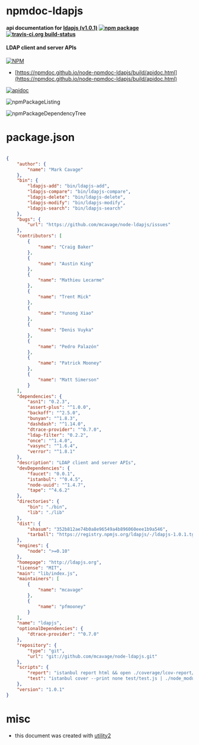 # npmdoc-ldapjs

#### api documentation for  [ldapjs (v1.0.1)](http://ldapjs.org)  [![npm package](https://img.shields.io/npm/v/npmdoc-ldapjs.svg?style=flat-square)](https://www.npmjs.org/package/npmdoc-ldapjs) [![travis-ci.org build-status](https://api.travis-ci.org/npmdoc/node-npmdoc-ldapjs.svg)](https://travis-ci.org/npmdoc/node-npmdoc-ldapjs)

#### LDAP client and server APIs

[![NPM](https://nodei.co/npm/ldapjs.png?downloads=true&downloadRank=true&stars=true)](https://www.npmjs.com/package/ldapjs)

- [https://npmdoc.github.io/node-npmdoc-ldapjs/build/apidoc.html](https://npmdoc.github.io/node-npmdoc-ldapjs/build/apidoc.html)

[![apidoc](https://npmdoc.github.io/node-npmdoc-ldapjs/build/screenCapture.buildCi.browser.%252Ftmp%252Fbuild%252Fapidoc.html.png)](https://npmdoc.github.io/node-npmdoc-ldapjs/build/apidoc.html)

![npmPackageListing](https://npmdoc.github.io/node-npmdoc-ldapjs/build/screenCapture.npmPackageListing.svg)

![npmPackageDependencyTree](https://npmdoc.github.io/node-npmdoc-ldapjs/build/screenCapture.npmPackageDependencyTree.svg)



# package.json

```json

{
    "author": {
        "name": "Mark Cavage"
    },
    "bin": {
        "ldapjs-add": "bin/ldapjs-add",
        "ldapjs-compare": "bin/ldapjs-compare",
        "ldapjs-delete": "bin/ldapjs-delete",
        "ldapjs-modify": "bin/ldapjs-modify",
        "ldapjs-search": "bin/ldapjs-search"
    },
    "bugs": {
        "url": "https://github.com/mcavage/node-ldapjs/issues"
    },
    "contributors": [
        {
            "name": "Craig Baker"
        },
        {
            "name": "Austin King"
        },
        {
            "name": "Mathieu Lecarme"
        },
        {
            "name": "Trent Mick"
        },
        {
            "name": "Yunong Xiao"
        },
        {
            "name": "Denis Vuyka"
        },
        {
            "name": "Pedro Palazón"
        },
        {
            "name": "Patrick Mooney"
        },
        {
            "name": "Matt Simerson"
        }
    ],
    "dependencies": {
        "asn1": "0.2.3",
        "assert-plus": "^1.0.0",
        "backoff": "^2.5.0",
        "bunyan": "^1.8.3",
        "dashdash": "^1.14.0",
        "dtrace-provider": "^0.7.0",
        "ldap-filter": "0.2.2",
        "once": "^1.4.0",
        "vasync": "^1.6.4",
        "verror": "^1.8.1"
    },
    "description": "LDAP client and server APIs",
    "devDependencies": {
        "faucet": "0.0.1",
        "istanbul": "^0.4.5",
        "node-uuid": "^1.4.7",
        "tape": "^4.6.2"
    },
    "directories": {
        "bin": "./bin",
        "lib": "./lib"
    },
    "dist": {
        "shasum": "352b812ae74b0a8e96549a4b896060eee1b9a546",
        "tarball": "https://registry.npmjs.org/ldapjs/-/ldapjs-1.0.1.tgz"
    },
    "engines": {
        "node": ">=0.10"
    },
    "homepage": "http://ldapjs.org",
    "license": "MIT",
    "main": "lib/index.js",
    "maintainers": [
        {
            "name": "mcavage"
        },
        {
            "name": "pfmooney"
        }
    ],
    "name": "ldapjs",
    "optionalDependencies": {
        "dtrace-provider": "^0.7.0"
    },
    "repository": {
        "type": "git",
        "url": "git://github.com/mcavage/node-ldapjs.git"
    },
    "scripts": {
        "report": "istanbul report html && open ./coverage/lcov-report/index.html",
        "test": "istanbul cover --print none test/test.js | ./node_modules/.bin/faucet"
    },
    "version": "1.0.1"
}
```



# misc
- this document was created with [utility2](https://github.com/kaizhu256/node-utility2)
